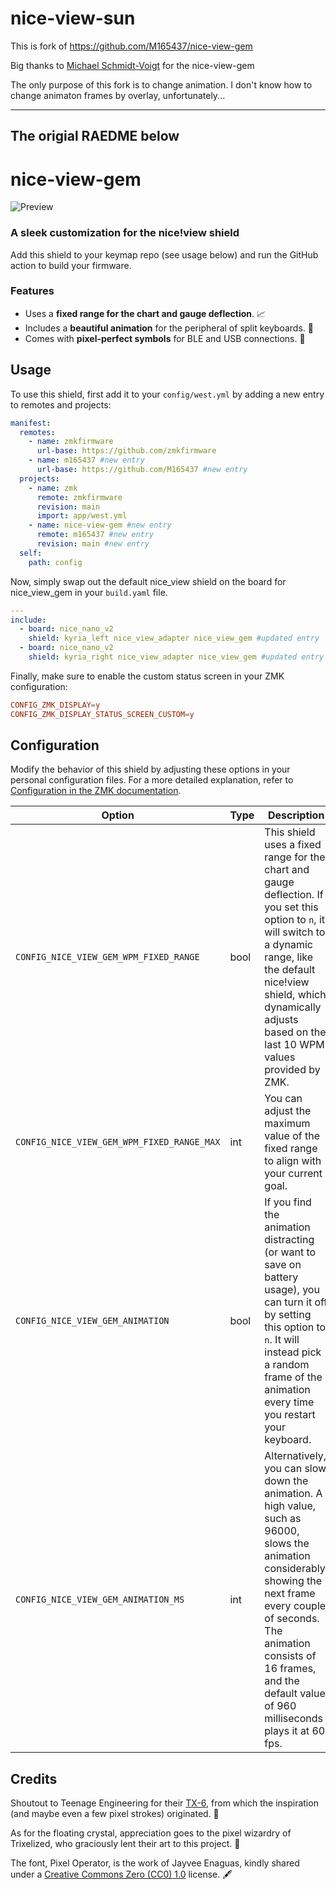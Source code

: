 # nice-view-sun
This is fork of https://github.com/M165437/nice-view-gem

Big thanks to [Michael Schmidt-Voigt](https://github.com/M165437) for the nice-view-gem

The only purpose of this fork is to change animation. I don't know how to change animaton frames by overlay, unfortunately...

---
The origial RAEDME below
---

# nice-view-gem

![Preview](https://github.com/m165437/nice-view-gem/blob/main/.github/assets/preview.jpg?raw=true)

### A sleek customization for the nice!view shield

Add this shield to your keymap repo (see usage below) and run the GitHub action to build your firmware.

### Features

- Uses a **fixed range for the chart and gauge deflection**. 📈
- Includes a **beautiful animation** for the peripheral of split keyboards. 💎
- Comes with **pixel-perfect symbols** for BLE and USB connections. 📡

## Usage

To use this shield, first add it to your `config/west.yml` by adding a new entry to remotes and projects:

```yml
manifest:
  remotes:
    - name: zmkfirmware
      url-base: https://github.com/zmkfirmware
    - name: m165437 #new entry
      url-base: https://github.com/M165437 #new entry
  projects:
    - name: zmk
      remote: zmkfirmware
      revision: main
      import: app/west.yml
    - name: nice-view-gem #new entry
      remote: m165437 #new entry
      revision: main #new entry
  self:
    path: config
```

Now, simply swap out the default nice_view shield on the board for nice_view_gem in your `build.yaml` file.

```yml
---
include:
  - board: nice_nano_v2
    shield: kyria_left nice_view_adapter nice_view_gem #updated entry
  - board: nice_nano_v2
    shield: kyria_right nice_view_adapter nice_view_gem #updated entry
```

Finally, make sure to enable the custom status screen in your ZMK configuration:

```conf
CONFIG_ZMK_DISPLAY=y
CONFIG_ZMK_DISPLAY_STATUS_SCREEN_CUSTOM=y
```

## Configuration

Modify the behavior of this shield by adjusting these options in your personal configuration files. For a more detailed explanation, refer to [Configuration in the ZMK documentation](https://zmk.dev/docs/config).

| Option                                     | Type | Description                                                                                                                                                                                                                                                       | Default |
| ------------------------------------------ | ---- | ----------------------------------------------------------------------------------------------------------------------------------------------------------------------------------------------------------------------------------------------------------------- | ------- |
| `CONFIG_NICE_VIEW_GEM_WPM_FIXED_RANGE`     | bool | This shield uses a fixed range for the chart and gauge deflection. If you set this option to `n`, it will switch to a dynamic range, like the default nice!view shield, which dynamically adjusts based on the last 10 WPM values provided by ZMK.                | y       |
| `CONFIG_NICE_VIEW_GEM_WPM_FIXED_RANGE_MAX` | int  | You can adjust the maximum value of the fixed range to align with your current goal.                                                                                                                                                                              | 100     |
| `CONFIG_NICE_VIEW_GEM_ANIMATION`           | bool | If you find the animation distracting (or want to save on battery usage), you can turn it off by setting this option to `n`. It will instead pick a random frame of the animation every time you restart your keyboard.                                           | y       |
| `CONFIG_NICE_VIEW_GEM_ANIMATION_MS`        | int  | Alternatively, you can slow down the animation. A high value, such as 96000, slows the animation considerably, showing the next frame every couple of seconds. The animation consists of 16 frames, and the default value of 960 milliseconds plays it at 60 fps. | 960     |

## Credits

Shoutout to Teenage Engineering for their [TX-6](https://teenage.engineering/products/tx-6), from which the inspiration (and maybe even a few pixel strokes) originated. 😬

As for the floating crystal, appreciation goes to the pixel wizardry of Trixelized, who graciously lent their art to this project. 💎

The font, Pixel Operator, is the work of Jayvee Enaguas, kindly shared under a [Creative Commons Zero (CC0) 1.0](https://creativecommons.org/publicdomain/zero/1.0/) license. 🖋️
